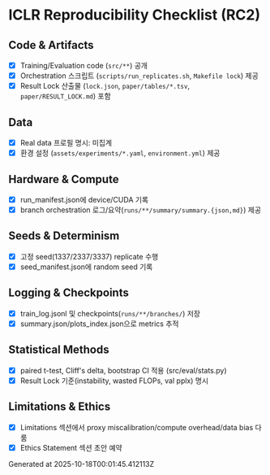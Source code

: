 # ICLR Reproducibility Checklist (RC2)

## Code & Artifacts
- [x] Training/Evaluation code (`src/**`) 공개
- [x] Orchestration 스크립트 (`scripts/run_replicates.sh`, `Makefile lock`) 제공
- [x] Result Lock 산출물 (`lock.json`, `paper/tables/*.tsv`, `paper/RESULT_LOCK.md`) 포함

## Data
- [x] Real data 프로필 명시: 미집계
- [x] 환경 설정 (`assets/experiments/*.yaml`, `environment.yml`) 제공

## Hardware & Compute
- [x] run_manifest.json에 device/CUDA 기록
- [x] branch orchestration 로그/요약(`runs/**/summary/summary.{json,md}`) 제공

## Seeds & Determinism
- [x] 고정 seed(1337/2337/3337) replicate 수행
- [x] seed_manifest.json에 random seed 기록

## Logging & Checkpoints
- [x] train_log.jsonl 및 checkpoints(`runs/**/branches/`) 저장
- [x] summary.json/plots_index.json으로 metrics 추적

## Statistical Methods
- [x] paired t-test, Cliff's delta, bootstrap CI 적용 (src/eval/stats.py)
- [x] Result Lock 기준(instability, wasted FLOPs, val pplx) 명시

## Limitations & Ethics
- [x] Limitations 섹션에서 proxy miscalibration/compute overhead/data bias 다룸
- [x] Ethics Statement 섹션 초안 예약

Generated at 2025-10-18T00:01:45.412113Z
